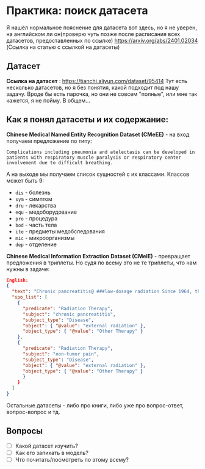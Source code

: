 # **Практика: поиск датасета**
Я нашёл нормальное пояснение для датасета вот здесь, но я не уверен, на английском ли он(проверю чуть позже после расписания всех датасетов, предоставленных по ссылке)
https://arxiv.org/abs/2401.02034 (Ссылка на статью с ссылкой на датасеты)


## Датасет 
**Ссылка на датасет** : https://tianchi.aliyun.com/dataset/95414
Тут есть несколько датасетов, но я без понятия, какой подходит под нашу задачу. Вроде бы есть парочка, но они не совсем "полные", или мне так кажется, я не пойму. В общем...

## Как я понял датасеты и их содержание:
**Chinese Medical Named Entity Recognition Dataset (CMeEE)** - на вход получаем предложение по типу:
```
Complications including pneumonia and atelectasis can be developed in patients with respiratory muscle paralysis or respiratory center involvement due to difficult breathing.
```
А на выходе мы получаем список сущностей с их классами. Классов может быть 9:
* `dis` - болезнь
* `sym` - симптом
* `dru` - лекарства
* `equ` - медоборудование
* `pro` - процедура
* `bod` - часть тела
* `ite` - предметы медобследования
* `mic` - микроорганизмы
* `dep` - отделение

**Chinese Medical Information Extraction Dataset (CMeIE)** -  превращает предложения в триплеты. Но судя по всему это не те триплеты, что нам нужны в задаче:
``` json
English:
{  
  "text": "Chronic pancreatitis@ ###low-dosage radiation Since 1964, there have been serial reports on cases that external radiation (5-50Gy) can relieve pains in patients with chronic pancreatitis. Chronic pancreatitis@ Conceptually, external radiation has anti-inflammatory and analgesic effects, and it has already been used for non-tumor pain relief.", 
  "spo_list": [ 
    { 
      "predicate": "Radiation Therapy", 
      "subject": "chronic pancreatitis", 
      "subject_type": "Disease", 
      "object": { "@value": "external radiation" }, 
      "object_type": { "@value": "Other Therapy" } 
    }, 
    { 
      "predicate": "Radiation Therapy", 
      "subject": "non-tumor pain", 
      "subject_type": "Disease", 
      "object": { "@value": "external radiation" }, 
      "object_type": { "@value": "Other Therapy" } 
      }
    }
  ] 
}
```
Остальные датасеты - либо про книги, либо уже про вопрос-ответ, вопрос-вопрос и тд.
## Вопросы
- [ ] Какой датасет изучить?
- [ ] Как его запихать в модель?
- [ ] Что почитать/посмотреть по этому всему?
